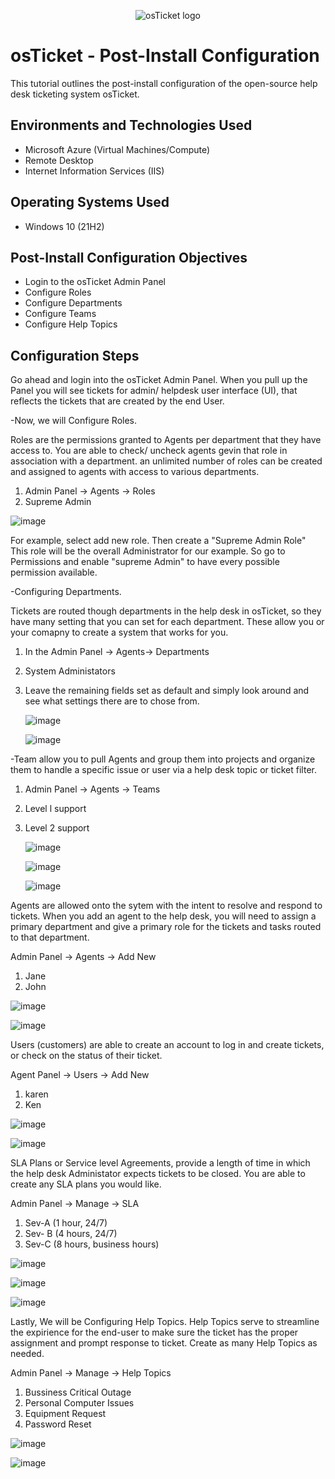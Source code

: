 <p align="center">
<img src="https://i.imgur.com/Clzj7Xs.png" alt="osTicket logo"/>
</p>

<h1>osTicket - Post-Install Configuration</h1>
This tutorial outlines the post-install configuration of the open-source help desk ticketing system osTicket.<br />


<h2>Environments and Technologies Used</h2>

- Microsoft Azure (Virtual Machines/Compute)
- Remote Desktop
- Internet Information Services (IIS)

<h2>Operating Systems Used </h2>

- Windows 10</b> (21H2)

<h2>Post-Install Configuration Objectives</h2>

- Login to the osTicket Admin Panel
- Configure Roles
- Configure Departments
- Configure Teams
- Configure Help Topics

<h2>Configuration Steps</h2>
Go ahead and login into the osTicket Admin Panel.  When you pull up the Panel you will see tickets for admin/ helpdesk user interface (UI), that reflects the tickets that are created by the end User. 

-Now, we will Configure Roles.

Roles are the permissions granted to Agents per department that they have access to. You are able to check/ uncheck agents gevin that role in association with a department. an unlimited number of roles can be created and assigned to agents with access to various departments. 

1. Admin Panel -> Agents -> Roles
2. Supreme Admin

![image](https://github.com/emodjeska/post-install-config/assets/143763072/a66e5cc1-6ef7-4111-9316-c258da58c921)

For example, select add new role. Then create a "Supreme Admin Role" This role will be the overall Administrator for our example. So go to Permissions and enable "supreme Admin" to have every possible permission available.

-Configuring Departments.

Tickets are routed though departments in the help desk in osTicket, so they have many setting that you can set for each department. These allow you or your comapny to create a system that works for you.

1. In the Admin Panel -> Agents-> Departments
2. System Administators
3. Leave the remaining fields set as default and simply look around and see what settings there are to chose from.

   ![image](https://github.com/emodjeska/post-install-config/assets/143763072/10cb6097-5fa7-413b-a7fd-c5f9e98a2776)

   ![image](https://github.com/emodjeska/post-install-config/assets/143763072/d37b55b0-5eec-4eef-a1e9-dcb124383413)

-Team allow you to pull Agents and group them into projects and organize them to handle a specific issue or user via a help desk topic or ticket filter.

1. Admin Panel -> Agents -> Teams
2. Level l support
3. Level 2 support

   ![image](https://github.com/emodjeska/post-install-config/assets/143763072/4052e53e-170b-4bdc-8aa7-50deb3eb18bf)

   ![image](https://github.com/emodjeska/post-install-config/assets/143763072/ecbcb208-7dde-4fbc-9e76-1379eb9acb6b)

   ![image](https://github.com/emodjeska/post-install-config/assets/143763072/519112d6-cb62-4ca6-b1a4-2cf1b0a04991)

Agents are allowed onto the sytem with the intent to resolve and respond to tickets. When you add an agent to the help desk, you will need to assign a primary department and give a primary role for the tickets and tasks routed to that department.

Admin Panel -> Agents -> Add New
1. Jane 
2. John

![image](https://github.com/emodjeska/post-install-config/assets/143763072/bfeb48fc-be2b-4a20-b46e-e2d05ec246b0)

![image](https://github.com/emodjeska/post-install-config/assets/143763072/e9fcd85c-6ef9-4bd2-aa67-4148012640b7)

Users (customers) are able to create an account to log in and  create tickets, or check on the status of their ticket.

Agent Panel -> Users -> Add New
1. karen
2. Ken

![image](https://github.com/emodjeska/post-install-config/assets/143763072/e6841493-1519-4b57-986e-5b69766db490)
   
![image](https://github.com/emodjeska/post-install-config/assets/143763072/53f292b3-05f0-4a69-ae98-37d83916e922)

SLA Plans or Service level Agreements, provide a length of time in which the help desk Administator expects tickets to be closed. You are able to create any SLA plans you would like.

Admin Panel -> Manage -> SLA

1. Sev-A (1 hour, 24/7)
2. Sev- B (4 hours, 24/7)
3. Sev-C (8 hours, business hours)

![image](https://github.com/emodjeska/post-install-config/assets/143763072/305d58e9-ae5a-4cb6-9053-5ca1d8e0d9a5)

![image](https://github.com/emodjeska/post-install-config/assets/143763072/0012b8ee-946e-41aa-9157-6e6f6308d8cb)

![image](https://github.com/emodjeska/post-install-config/assets/143763072/ccaa110f-d7cd-403d-93e8-4e477b6f7910)

Lastly, We will be Configuring Help Topics. Help Topics serve to streamline the expirience for the end-user to make sure the ticket has the proper assignment and prompt response to ticket. Create as many Help Topics as needed.

Admin Panel -> Manage -> Help Topics

1. Bussiness Critical Outage
2. Personal Computer Issues
3. Equipment Request
4. Password Reset

![image](https://github.com/emodjeska/post-install-config/assets/143763072/87feb712-c259-4c81-9335-c330e6752f08)

![image](https://github.com/emodjeska/post-install-config/assets/143763072/7f0268da-8774-4228-b5f5-8cf684d07cf7)
